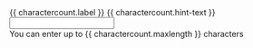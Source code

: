 
<div class="usa-character-count">
  <div class="usa-form-group">
    <label class="usa-label" for="with-hint-input">{{ charactercount.label }}</label>
    <span id="with-hint-input-hint" class="usa-hint"
      >{{ charactercount.hint-text }}</span
    >
    <input
      class="usa-input usa-character-count__field"
      id="with-hint-input"
      maxlength="{{ charactercount.maxlength }}"
      name="with-hint-input"
      aria-describedby="with-hint-input-info with-hint-input-hint"
    />
  </div>
  <span id="with-hint-input-info" class="usa-character-count__message"
    >You can enter up to {{ charactercount.maxlength }} characters</span
  >
</div>